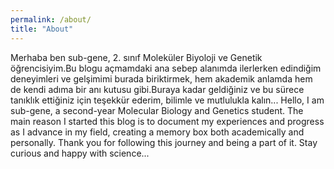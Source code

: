 ```yaml
---
permalink: /about/
title: "About"
---
```


Merhaba ben sub-gene, 2. sınıf Moleküler Biyoloji ve Genetik öğrencisiyim.Bu blogu açmamdaki ana sebep alanımda ilerlerken edindiğim deneyimleri ve gelşimimi burada biriktirmek, hem akademik anlamda hem de kendi adıma bir anı kutusu gibi.Buraya kadar geldiğiniz ve bu sürece tanıklık ettiğiniz için teşekkür ederim, bilimle ve mutlulukla kalın...
Hello, I am sub-gene, a second-year Molecular Biology and Genetics student. The main reason I started this blog is to document my experiences and progress as I advance in my field, creating a memory box both academically and personally. Thank you for following this journey and being a part of it. Stay curious and happy with science...
